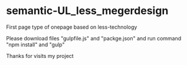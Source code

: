# semantic-UL_less_megerdesign
First page type of onepage based on less-technology

Please download files "gulpfile.js" and "packge.json" and run command "npm install" and "gulp"

Thanks for visits my project
